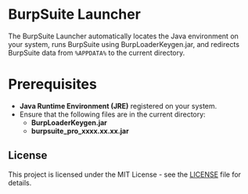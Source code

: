 ﻿# BurpSuite Launcher

The BurpSuite Launcher automatically locates the Java environment on your system, runs BurpSuite using BurpLoaderKeygen.jar, and redirects BurpSuite data from `%APPDATA%` to the current directory.

# Prerequisites

- **Java Runtime Environment (JRE)** registered on your system.
- Ensure that the following files are in the current directory:
    - **BurpLoaderKeygen.jar**
    - **burpsuite_pro_xxxx.xx.xx.jar**

## License

This project is licensed under the MIT License - see the [LICENSE](LICENSE.md) file for details.
